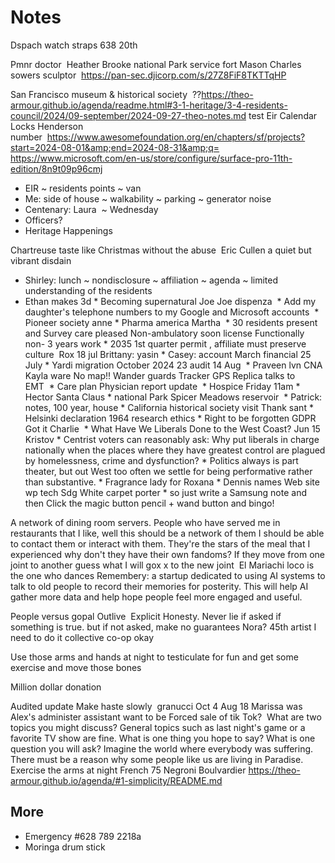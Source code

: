 # Notes

Dspach watch straps 638 20th

Pmnr doctor&nbsp;
Heather Brooke national Park service fort Mason
Charles sowers sculptor&nbsp;
<a href="https://pan-sec.djicorp.com/s/27Z8FiF8TKTTqHP">https://pan-sec.djicorp.com/s/27Z8FiF8TKTTqHP</a>

San Francisco museum &amp; historical society&nbsp; ??<a href="https://theo-armour.github.io/agenda/readme.html#3-1-heritage/3-4-residents-council/2024/09-september/2024-09-27-theo-notes.md">https://theo-armour.github.io/agenda/readme.html#3-1-heritage/3-4-residents-council/2024/09-september/2024-09-27-theo-notes.md</a> test Eir Calendar Locks&nbsp;Henderson number&nbsp;&nbsp;<a href="https://www.awesomefoundation.org/en/chapters/sf/projects?start=2024-08-01&amp;end=2024-08-31&amp;q=">https://www.awesomefoundation.org/en/chapters/sf/projects?start=2024-08-01&amp;end=2024-08-31&amp;q=</a> <a href="https://www.microsoft.com/en-us/store/configure/surface-pro-11th-edition/8n9t09p96cmj">https:/</a><a href="https://www.microsoft.com/en-us/store/configure/surface-pro-11th-edition/8n9t09p96cmj">/www.microsoft.com/en-us/store/configure/surface-pro-11th-edition/8n9t09p96cmj</a>

* EIR ~ residents points ~ van
* Me: side of house ~ walkability ~ parking ~ generator noise
* Centenary: Laura&nbsp; ~ Wednesday
* Officers?
* Heritage Happenings

Chartreuse taste like Christmas without the abuse&nbsp; Eric Cullen a quiet but vibrant disdain&nbsp;

* Shirley: lunch ~ nondisclosure ~ affiliation ~ agenda ~ limited understanding of the residents
* Ethan makes 3d&nbsp;* Becoming supernatural Joe Joe dispenza&nbsp;&nbsp;* Add my daughter's telephone numbers to my Google and Microsoft accounts&nbsp;&nbsp;* Pioneer society anne&nbsp;* Pharma america Martha&nbsp;&nbsp;* 30 residents present and Survey care pleased Non-ambulatory soon license Functionally non- 3 years work&nbsp;* 2035 1st quarter permit , affiliate must preserve culture&nbsp; Rox 18 jul&nbsp;Brittany: yasin&nbsp;* Casey: account March financial 25 July&nbsp;* Yardi migration October 2024 23 audit 14 Aug&nbsp;&nbsp;* Praveen lvn CNA Kayla ware No map!! Wander guards Tracker GPS Replica talks to EMT&nbsp;&nbsp;* Care plan Physician report update&nbsp;&nbsp;* Hospice Friday 11am&nbsp;* Hector Santa Claus&nbsp;* national Park Spicer Meadows reservoir&nbsp;&nbsp;* Patrick: notes, 100 year, house&nbsp;* California historical society visit Thank sant&nbsp;* Helsinki declaration 1964 research ethics&nbsp;* Right to be forgotten GDPR&nbsp; Got it Charlie&nbsp;&nbsp;* What Have We Liberals Done to the West Coast? Jun 15 Kristov&nbsp;* Centrist voters can reasonably ask: Why put liberals in charge nationally when the places where they have greatest control are plagued by homelessness, crime and dysfunction?&nbsp;* Politics always is part theater, but out West too often we settle for being performative rather than substantive.&nbsp;* Fragrance lady for Roxana&nbsp;* Dennis names Web site wp tech Sdg White carpet porter&nbsp;* so just write a Samsung note and then Click the magic button pencil + wand button and bingo!&nbsp;

A network of dining room servers.&nbsp;People who have served me in restaurants that I like, well this should be a network of them I should be able to contact them or interact with them. They're the stars of the meal that I experienced why don't they have their own fandoms? If they move from one joint to another guess what I will gox x to the new joint&nbsp; El Mariachi loco is the one who dances&nbsp;Remembery: a startup dedicated to using AI systems to talk to old people to record their memories for posterity.&nbsp;This will help AI gather more data and help hope people feel more engaged and useful.&nbsp;&nbsp;

People versus gopal Outlive&nbsp; Explicit Honesty. Never lie if asked if something is true. but if not asked, make no guarantees Nora? 45th artist I need to do it collective co-op okay&nbsp;

Use those arms and hands at night to testiculate for fun and get some exercise and move those bones&nbsp;

Million dollar donation&nbsp;

Audited update Make haste slowly&nbsp; granucci Oct 4 Aug 18 Marissa was Alex's administer assistant want to be Forced sale of tik Tok?&nbsp; What are two topics you might discuss? General topics such as last night's game or a favorite TV show are fine. What is one thing you hope to say? What is one question you will ask? Imagine the world where everybody was suffering. There must be a reason why some people like us are living in Paradise.&nbsp; Exercise the arms at night French 75 Negroni Boulvardier <a href="https://theo-armour.github.io/agenda/#1-simplicity/README.md">https://theo-armour.github.io/agenda/#1-simplicity/README.md</a>

## More

* Emergency #628 789 2218a
* Moringa drum stick